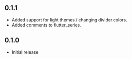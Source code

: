 ## 0.1.1

* Added support for light themes / changing divider colors.
* Added comments to flutter_series.

## 0.1.0

* Initial release